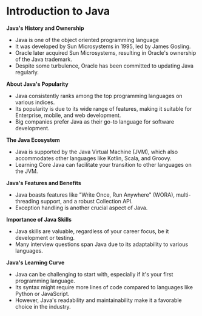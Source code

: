 # Introduction to Java

**Java's History and Ownership**

- Java is one of the object oriented programming language
- It was developed by Sun Microsystems in 1995, led by James Gosling.
- Oracle later acquired Sun Microsystems, resulting in Oracle's ownership of the Java trademark.
- Despite some turbulence, Oracle has been committed to updating Java regularly.

**About Java's Popularity**

- Java consistently ranks among the top programming languages on various indices.
- Its popularity is due to its wide range of features, making it suitable for Enterprise, mobile, and web development.
- Big companies prefer Java as their go-to language for software development.

**The Java Ecosystem**

- Java is supported by the Java Virtual Machine (JVM), which also accommodates other languages like Kotlin, Scala, and Groovy.
- Learning Core Java can facilitate your transition to other languages on the JVM.


**Java's Features and Benefits**

- Java boasts features like "Write Once, Run Anywhere" (WORA), multi-threading support, and a robust Collection API.
- Exception handling is another crucial aspect of Java.


**Importance of Java Skills**

- Java skills are valuable, regardless of your career focus, be it development or testing.
- Many interview questions span Java due to its adaptability to various languages.

**Java's Learning Curve**

- Java can be challenging to start with, especially if it's your first programming language.
- Its syntax might require more lines of code compared to languages like Python or JavaScript.
- However, Java's readability and maintainability make it a favorable choice in the industry.

